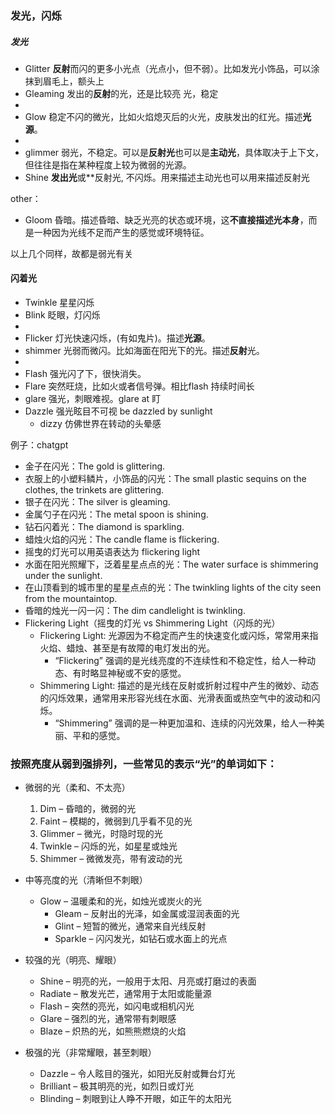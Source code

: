### 发光，闪烁
##### 发光
- Glitter **反射**而闪的更多小光点（光点小，但不弱）。比如发光小饰品，可以涂抹到眉毛上，额头上
- Gleaming 发出的**反射**的光，还是比较亮 光，稳定
-
- Glow 稳定不闪的微光，比如火焰熄灭后的火光，皮肤发出的红光。描述**光源**。
-
- glimmer 弱光，不稳定。可以是**反射光**也可以是**主动光**，具体取决于上下文，但往往是指在某种程度上较为微弱的光源。
- Shine **发出光**或**反射光, 不闪烁。用来描述主动光也可以用来描述反射光

other：
- Gloom 昏暗。描述昏暗、缺乏光亮的状态或环境，这**不直接描述光本身**，而是一种因为光线不足而产生的感觉或环境特征。

以上几个同样，故都是弱光有关

#### 闪着光
- Twinkle 星星闪烁
- Blink 眨眼，灯闪烁
- 
- Flicker 灯光快速闪烁，(有如鬼片)。描述**光源**。
- shimmer 光弱而微闪。比如海面在阳光下的光。描述**反射**光。
- 
- Flash 强光闪了下，很快消失。
- Flare 突然旺烧，比如火或者信号弹。相比flash 持续时间长
- glare 强光，刺眼难视。glare at 盯
- Dazzle 强光眩目不可视 be dazzled by sunlight
  - dizzy 仿佛世界在转动的头晕感

例子：chatgpt
- 金子在闪光：The gold is glittering.
- 衣服上的小塑料鳞片，小饰品的闪光：The small plastic sequins on the clothes, the trinkets are glittering.
- 银子在闪光：The silver is gleaming.
- 金属勺子在闪光：The metal spoon is shining.
- 钻石闪着光：The diamond is sparkling.
- 蜡烛火焰的闪光：The candle flame is flickering.
- 摇曳的灯光可以用英语表达为 flickering light
- 水面在阳光照耀下，泛着星星点点的光：The water surface is shimmering under the sunlight.
- 在山顶看到的城市里的星星点点的光：The twinkling lights of the city seen from the mountaintop.
- 昏暗的烛光一闪一闪：The dim candlelight is twinkling.
- Flickering Light（摇曳的灯光 vs Shimmering Light（闪烁的光）
  - Flickering Light: 光源因为不稳定而产生的快速变化或闪烁，常常用来指火焰、蜡烛、甚至是有故障的电灯发出的光。
    - “Flickering” 强调的是光线亮度的不连续性和不稳定性，给人一种动态、有时略显神秘或不安的感觉。
  - Shimmering Light: 描述的是光线在反射或折射过程中产生的微妙、动态的闪烁效果，通常用来形容光线在水面、光滑表面或热空气中的波动和闪烁。
    - “Shimmering” 强调的是一种更加温和、连续的闪光效果，给人一种美丽、平和的感觉。

### 按照亮度从弱到强排列，一些常见的表示“光”的单词如下：

- 微弱的光（柔和、不太亮）
	1.	Dim – 昏暗的，微弱的光
	2.	Faint – 模糊的，微弱到几乎看不见的光
	3.	Glimmer – 微光，时隐时现的光
	4.	Twinkle – 闪烁的光，如星星或烛光
	5.	Shimmer – 微微发亮，带有波动的光

- 中等亮度的光（清晰但不刺眼）
  -	Glow – 温暖柔和的光，如烛光或炭火的光
	-	Gleam – 反射出的光泽，如金属或湿润表面的光
	- Glint – 短暂的微光，通常来自光线反射
	- Sparkle – 闪闪发光，如钻石或水面上的光点

- 较强的光（明亮、耀眼）
	- Shine – 明亮的光，一般用于太阳、月亮或打磨过的表面
	- Radiate – 散发光芒，通常用于太阳或能量源
	- Flash – 突然的亮光，如闪电或相机闪光
	- Glare – 强烈的光，通常带有刺眼感
	- Blaze – 炽热的光，如熊熊燃烧的火焰

- 极强的光（非常耀眼，甚至刺眼）
	- Dazzle – 令人眩目的强光，如阳光反射或舞台灯光
	- Brilliant – 极其明亮的光，如烈日或灯光
	- Blinding – 刺眼到让人睁不开眼，如正午的太阳光
